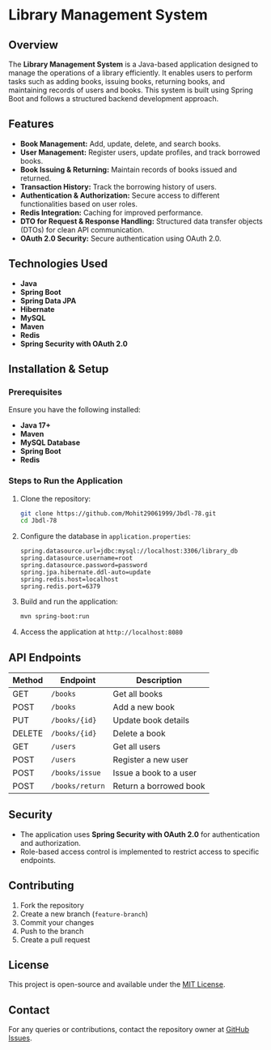 # Library Management System

## Overview
The **Library Management System** is a Java-based application designed to manage the operations of a library efficiently. It enables users to perform tasks such as adding books, issuing books, returning books, and maintaining records of users and books. This system is built using Spring Boot and follows a structured backend development approach.

## Features
- **Book Management:** Add, update, delete, and search books.
- **User Management:** Register users, update profiles, and track borrowed books.
- **Book Issuing & Returning:** Maintain records of books issued and returned.
- **Transaction History:** Track the borrowing history of users.
- **Authentication & Authorization:** Secure access to different functionalities based on user roles.
- **Redis Integration:** Caching for improved performance.
- **DTO for Request & Response Handling:** Structured data transfer objects (DTOs) for clean API communication.
- **OAuth 2.0 Security:** Secure authentication using OAuth 2.0.

## Technologies Used
- **Java**
- **Spring Boot**
- **Spring Data JPA**
- **Hibernate**
- **MySQL**
- **Maven**
- **Redis**
- **Spring Security with OAuth 2.0**

## Installation & Setup
### Prerequisites
Ensure you have the following installed:
- **Java 17+**
- **Maven**
- **MySQL Database**
- **Spring Boot**
- **Redis**

### Steps to Run the Application
1. Clone the repository:
   ```bash
   git clone https://github.com/Mohit29061999/Jbdl-78.git
   cd Jbdl-78
   ```
2. Configure the database in `application.properties`:
   ```properties
   spring.datasource.url=jdbc:mysql://localhost:3306/library_db
   spring.datasource.username=root
   spring.datasource.password=password
   spring.jpa.hibernate.ddl-auto=update
   spring.redis.host=localhost
   spring.redis.port=6379
   ```
3. Build and run the application:
   ```bash
   mvn spring-boot:run
   ```
4. Access the application at `http://localhost:8080`

## API Endpoints
| Method | Endpoint | Description |
|--------|---------|-------------|
| GET | `/books` | Get all books |
| POST | `/books` | Add a new book |
| PUT | `/books/{id}` | Update book details |
| DELETE | `/books/{id}` | Delete a book |
| GET | `/users` | Get all users |
| POST | `/users` | Register a new user |
| POST | `/books/issue` | Issue a book to a user |
| POST | `/books/return` | Return a borrowed book |

## Security
- The application uses **Spring Security with OAuth 2.0** for authentication and authorization.
- Role-based access control is implemented to restrict access to specific endpoints.

## Contributing
1. Fork the repository
2. Create a new branch (`feature-branch`)
3. Commit your changes
4. Push to the branch
5. Create a pull request

## License
This project is open-source and available under the [MIT License](LICENSE).

## Contact
For any queries or contributions, contact the repository owner at [GitHub Issues](https://github.com/Mohit29061999/Jbdl-78/issues).

